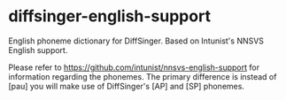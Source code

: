 # diffsinger-english-support
English phoneme dictionary for DiffSinger. Based on Intunist's NNSVS English support.

Please refer to https://github.com/intunist/nnsvs-english-support for information regarding the phonemes.
The primary difference is instead of [pau] you will make use of DiffSinger's [AP] and [SP] phonemes.

